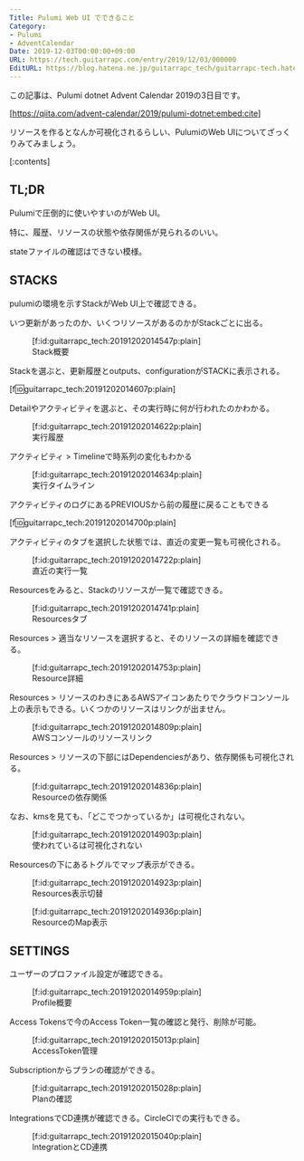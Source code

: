```yaml
---
Title: Pulumi Web UI でできること
Category:
- Pulumi
- AdventCalendar
Date: 2019-12-03T00:00:00+09:00
URL: https://tech.guitarrapc.com/entry/2019/12/03/000000
EditURL: https://blog.hatena.ne.jp/guitarrapc_tech/guitarrapc-tech.hatenablog.com/atom/entry/26006613474750684
---
```


この記事は、Pulumi dotnet Advent Calendar 2019の3日目です。

[https://qiita.com/advent-calendar/2019/pulumi-dotnet:embed:cite]

リソースを作るとなんか可視化されるらしい、PulumiのWeb UIについてざっくりみてみましょう。

[:contents]

## TL;DR

Pulumiで圧倒的に使いやすいのがWeb UI。

特に、履歴、リソースの状態や依存関係が見られるのいい。

stateファイルの確認はできない模様。

## STACKS

pulumiの環境を示すStackがWeb UI上で確認できる。

いつ更新があったのか、いくつリソースがあるのかがStackごとに出る。

<figure class="figure-image figure-image-fotolife" title="Stack概要">[f:id:guitarrapc_tech:20191202014547p:plain]<figcaption>Stack概要</figcaption></figure>

Stackを選ぶと、更新履歴とoutputs、configurationがSTACKに表示される。

[f:id:guitarrapc_tech:20191202014607p:plain]

Detailやアクティビティを選ぶと、その実行時に何が行われたのかわかる。

<figure class="figure-image figure-image-fotolife" title="実行履歴">[f:id:guitarrapc_tech:20191202014622p:plain]<figcaption>実行履歴</figcaption></figure>

アクティビティ > Timelineで時系列の変化もわかる

<figure class="figure-image figure-image-fotolife" title="実行タイムライン">[f:id:guitarrapc_tech:20191202014634p:plain]<figcaption>実行タイムライン</figcaption></figure>

アクティビティのログにあるPREVIOUSから前の履歴に戻ることもできる

[f:id:guitarrapc_tech:20191202014700p:plain]

アクティビティのタブを選択した状態では、直近の変更一覧も可視化される。

<figure class="figure-image figure-image-fotolife" title="直近の実行一覧">[f:id:guitarrapc_tech:20191202014722p:plain]<figcaption>直近の実行一覧</figcaption></figure>

Resourcesをみると、Stackのリソースが一覧で確認できる。

<figure class="figure-image figure-image-fotolife" title="Resourcesタブ">[f:id:guitarrapc_tech:20191202014741p:plain]<figcaption>Resourcesタブ</figcaption></figure>

Resources > 適当なリソースを選択すると、そのリソースの詳細を確認できる。

<figure class="figure-image figure-image-fotolife" title="Resource詳細">[f:id:guitarrapc_tech:20191202014753p:plain]<figcaption>Resource詳細</figcaption></figure>

Resources > リソースのわきにあるAWSアイコンあたりでクラウドコンソール上の表示もできる。いくつかのリソースはリンクが出ません。

<figure class="figure-image figure-image-fotolife" title="AWSコンソールのリソースリンク">[f:id:guitarrapc_tech:20191202014809p:plain]<figcaption>AWSコンソールのリソースリンク</figcaption></figure>

Resources > リソースの下部にはDependenciesがあり、依存関係も可視化される。

<figure class="figure-image figure-image-fotolife" title="Resourceの依存関係">[f:id:guitarrapc_tech:20191202014836p:plain]<figcaption>Resourceの依存関係</figcaption></figure>

なお、kmsを見ても、「どこでつかっているか」は可視化されない。

<figure class="figure-image figure-image-fotolife" title="使われているは可視化されない">[f:id:guitarrapc_tech:20191202014903p:plain]<figcaption>使われているは可視化されない</figcaption></figure>

Resourcesの下にあるトグルでマップ表示ができる。

<figure class="figure-image figure-image-fotolife" title="Resources表示切替">[f:id:guitarrapc_tech:20191202014923p:plain]<figcaption>Resources表示切替</figcaption></figure>

<figure class="figure-image figure-image-fotolife" title="ResourceのMap表示">[f:id:guitarrapc_tech:20191202014936p:plain]<figcaption>ResourceのMap表示</figcaption></figure>


## SETTINGS

ユーザーのプロファイル設定が確認できる。

<figure class="figure-image figure-image-fotolife" title="Profile概要">[f:id:guitarrapc_tech:20191202014959p:plain]<figcaption>Profile概要</figcaption></figure>

Access Tokensで今のAccess Token一覧の確認と発行、削除が可能。

<figure class="figure-image figure-image-fotolife" title="AccessToken管理">[f:id:guitarrapc_tech:20191202015013p:plain]<figcaption>AccessToken管理</figcaption></figure>

Subscriptionからプランの確認ができる。

<figure class="figure-image figure-image-fotolife" title="Planの確認">[f:id:guitarrapc_tech:20191202015028p:plain]<figcaption>Planの確認</figcaption></figure>

IntegrationsでCD連携が確認できる。CircleCIでの実行もできる。

<figure class="figure-image figure-image-fotolife" title="IntegrationとCD連携">[f:id:guitarrapc_tech:20191202015040p:plain]<figcaption>IntegrationとCD連携</figcaption></figure>
